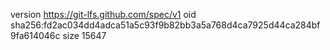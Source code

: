 version https://git-lfs.github.com/spec/v1
oid sha256:fd2ac034dd4adca51a5c93f9b82bb3a5a768d4ca7925d44ca284bf9fa614046c
size 15647
